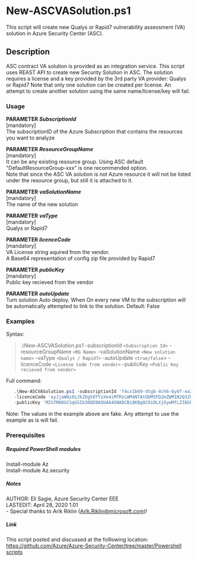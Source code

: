 # New-ASCVASolution.ps1  
  This script will create new Qualys or Rapid7 vulnerability assessment (VA) solution in Azure Security Center (ASC).
   
## Description  
  ASC contract VA solution is provided as an integration service. This script uses REAST API to create new Security Solution in ASC.
  The solution requires a license and a key provided by the 3rd party VA provider: Qualys or Rapid7
  Note that only one solution can be created per license. An attempt to create another solution using the same name/license/key will fail.





### Usage
  **PARAMETER** ***SubscriptionId***  
  [mandatory]  
  The subscriptionID of the Azure Subscription that contains the resources you want to analyze

  **PARAMETER** ***ResourceGroupName***  
  [mandatory]  
  It can be any existing resource group. Using ASC default "DefaultResourceGroup-xxx" is one recommended option.  
  Note that since the ASC VA solution is not Azure resource it will not be listed under the resource group, but still it is attached to it.

  **PARAMETER** ***vaSolutionName***  
  [mandatory]  
  The name of the new solution

  **PARAMETER** ***vaType***  
  [mandatory]  
  Qualys or Rapid7

  **PARAMETER** ***licenceCode***  
  [mandatory]  
  VA License string aquired from the vendor.  
  A Base64 representation of config zip file provided by Rapid7  
  
  **PARAMETER** ***publicKey***  
  [mandatory]  
  Public key recieved from the vendor

  **PARAMETER** ***autoUpdate***  
  Turn solution Auto deploy. 
  When On every new VM to the subscription will be automatically attempted to link to the solution.
  Default: False

### Examples
Syntax:  
   > .\New-ASCVASolution.ps1 -subscriptionId `<Subscription Id>` -resourceGroupName `<RG Name>` -vaSolutionName `<New solution name>` -vaType `<Qualys / Rapid7>` -autoUpdate `<true/false`> -licenceCode `<License Code from vendor>` -publicKey `<Public Key recieved from vendor>`

Full command:  
```powershell
   .\New-ASCVASolution.ps1 -subscriptionId 'f4cx1b69-dtgb-4ch6-6y6f-ea2e95373d3b' -resourceGroupName 'DefaultResourceGroup-WEU' -vaSolutionName 'QualysVa001' -vaType 'Qualys' -autoUpdate 'false' `
   -licenceCode 'eyJjaWQiOiJkZDg5OTYzXe4iMTMzLWM4NTAtODM5FD2mZWM1N2Q3ZGU5MjgiLCJgbTYuOiIyMmM5NDg3MS1lNTVkLTQ1OGItYjhlMC03OTRhMmM3YWM1ZGQiLCJwd3NVcmwiOiJodHRwczovL3FhZ3B1YmxpYy1wMDEuaW50LnF1YWx5cy5jb20vQ2xvdSKJY6VudC8iLCJwd3NQb3J0IjoiNDQzIn0=' `
   -publicKey 'MIGfMA0GCSqGSIb3DQEBAQUAA4GNADCBiQKBgQCOiOLXjOywMfLZIBGPZLwSocf1Q64GASLK9OHFEmanBl1nkJhZDrZ4YD5lM98fThYbAx1Rde2iYV1ze/wDlX4cIvFAyXuN7HbdkeIlBl6vWXEBZpUU17bOdJOUGolzEzNBhtxi/elEZLghq9Chmah82me/okGMIhJJsCiTtglVQIDAQAB'
```  
Note: The values in the example above are fake. Any attempt to use the example as is will fail.

<p>


### Prerequisites

##### Required PowerShell modules
  Install-module Az  
  Install-module Az.security
   
##### Notes
   AUTHOR: Eli Sagie, Azure Security Center EEE  
   LASTEDIT: April 28, 2020 1.01  
    - Special thanks to Arik Riklin (Arik.Riklin@microsoft.com)!  

##### Link
  This script posted and discussed at the folllowing location:  
  [https://github.com/Azure/Azure-Security-Center/tree/master/Powershell scripts](https://github.com/Azure/Azure-Security-Center/tree/master/Powershell%20scripts)
